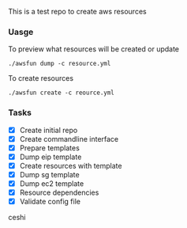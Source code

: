 This is a test repo to create aws resources

### Uasge
To preview what resources will be created or update 
```
./awsfun dump -c resource.yml
```

To create resources
```
./awsfun create -c reource.yml
```

### Tasks
- [x] Create initial repo
- [x] Create commandline interface
- [x] Prepare templates
- [x] Dump eip template
- [x] Create resources with template
- [x] Dump sg template
- [x] Dump ec2 template
- [x] Resource dependencies
- [x] Validate config file

ceshi 
